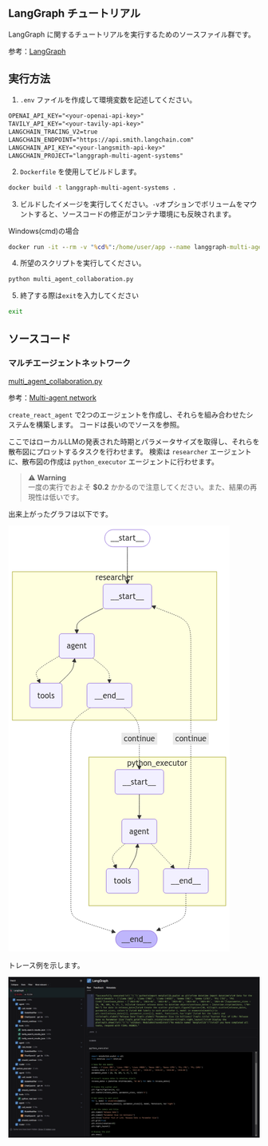 ## LangGraph チュートリアル

LangGraph に関するチュートリアルを実行するためのソースファイル群です。

参考：[LangGraph](https://langchain-ai.github.io/langgraph/)

## 実行方法

1. `.env` ファイルを作成して環境変数を記述してください。

```
OPENAI_API_KEY="<your-openai-api-key>"
TAVILY_API_KEY="<your-tavily-api-key>"
LANGCHAIN_TRACING_V2=true
LANGCHAIN_ENDPOINT="https://api.smith.langchain.com"
LANGCHAIN_API_KEY="<your-langsmith-api-key>"
LANGCHAIN_PROJECT="langgraph-multi-agent-systems"
```

2. `Dockerfile` を使用してビルドします。

```bash
docker build -t langgraph-multi-agent-systems .
```

3. ビルドしたイメージを実行してください。`-v`オプションでボリュームをマウントすると、ソースコードの修正がコンテナ環境にも反映されます。

Windows(cmd)の場合
```cmd
docker run -it --rm -v "%cd%":/home/user/app --name langgraph-multi-agent-systems langgraph-multi-agent-systems /bin/bash
```

4. 所望のスクリプトを実行してください。

```bash
python multi_agent_collaboration.py
```

5. 終了する際は`exit`を入力してください

```bash
exit
```

## ソースコード

### マルチエージェントネットワーク

[multi_agent_collaboration.py](multi_agent_collaboration.py)

参考：[Multi-agent network](https://langchain-ai.github.io/langgraph/tutorials/multi_agent/multi-agent-collaboration/)

`create_react_agent` で2つのエージェントを作成し、それらを組み合わせたシステムを構築します。
コードは長いのでソースを参照。

ここではローカルLLMの発表された時期とパラメータサイズを取得し、それらを散布図にプロットするタスクを行わせます。
検索は `researcher` エージェントに、散布図の作成は `python_executor` エージェントに行わせます。

> ⚠️ **Warning**  
> 一度の実行でおよそ **$0.2** かかるので注意してください。また、結果の再現性は低いです。

出来上がったグラフは以下です。

![](img/multi-agent-collaboration-graph.png)

トレース例を示します。

![](img/multi-agent-collaboration-trace.png)
